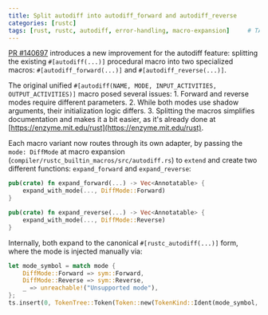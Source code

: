 ```yaml
---
title: Split autodiff into autodiff_forward and autodiff_reverse
categories: [rustc]
tags: [rust, rustc, autodiff, error-handling, macro-expansion]     # TAG names should always be lowercase
---
```


[PR #140697](https://github.com/rust-lang/rust/pull/140697) introduces a new improvement for the autodiff feature: splitting the existing `#[autodiff(...)]` procedural macro into two specialized macros: `#[autodiff_forward(...)]` and `#[autodiff_reverse(...)]`.

The original unified `#[autodiff(NAME, MODE, INPUT_ACTIVITIES, OUTPUT_ACTIVITIES)]` macro posed several issues:
    1. Forward and reverse modes require different parameters.
    2. While both modes use shadow arguments, their initialization logic differs.
    3. Splitting the macros simplifies documentation and makes it a bit easier, as it's already done at [https://enzyme.mit.edu/rust](https://enzyme.mit.edu/rust).


Each macro variant now routes through its own adapter, by passing the `mode: DiffMode` at macro expansion (`compiler/rustc_builtin_macros/src/autodiff.rs`)  to `extend` and create two different functions: `expand_forward` and `expand_reverse`:
```rust
pub(crate) fn expand_forward(...) -> Vec<Annotatable> {
    expand_with_mode(..., DiffMode::Forward)
}

pub(crate) fn expand_reverse(...) -> Vec<Annotatable> {
    expand_with_mode(..., DiffMode::Reverse)
}
```

Internally, both expand to the canonical `#[rustc_autodiff(...)]` form, where the mode is injected manually via:
```rust
let mode_symbol = match mode {
    DiffMode::Forward => sym::Forward,
    DiffMode::Reverse => sym::Reverse,
    _ => unreachable!("Unsupported mode"),
};
ts.insert(0, TokenTree::Token(Token::new(TokenKind::Ident(mode_symbol, false.into()), Span::default()), Spacing::Joint));
```